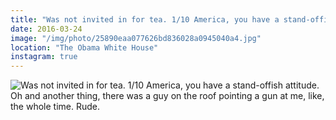 ```yaml
---
title: "Was not invited in for tea. 1/10 America, you have a stand-offish attitude. Oh and another thing, there was a guy on the roof pointing a gun at me, like, the whole time. Rude."
date: 2016-03-24
image: "/img/photo/25890eaa077626bd836028a0945040a4.jpg"
location: "The Obama White House"
instagram: true
---
```


![Was not invited in for tea. 1/10 America, you have a stand-offish attitude. Oh and another thing, there was a guy on the roof pointing a gun at me, like, the whole time. Rude.](/img/photo/25890eaa077626bd836028a0945040a4.jpg)
